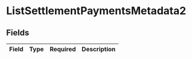 # ListSettlementPaymentsMetadata2


## Fields

| Field       | Type        | Required    | Description |
| ----------- | ----------- | ----------- | ----------- |
